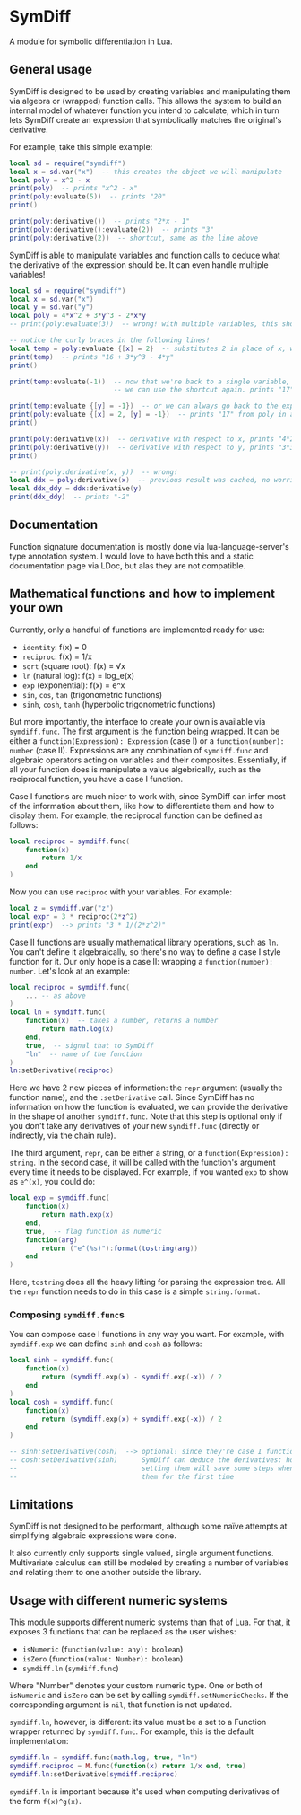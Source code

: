 # SymDiff
A module for symbolic differentiation in Lua.

## General usage
SymDiff is designed to be used by creating variables and manipulating them via algebra or (wrapped) function calls. This allows the system to build an internal model of whatever function you intend to calculate, which in turn lets SymDiff create an expression that symbolically matches the original's derivative.

For example, take this simple example:

```lua
local sd = require("symdiff")
local x = sd.var("x")  -- this creates the object we will manipulate
local poly = x^2 - x
print(poly)  -- prints "x^2 - x"
print(poly:evaluate(5))  -- prints "20"
print()

print(poly:derivative())  -- prints "2*x - 1"
print(poly:derivative():evaluate(2))  -- prints "3"
print(poly:derivative(2))  -- shortcut, same as the line above
```

SymDiff is able to manipulate variables and function calls to deduce what the
derivative of the expression should be. It can even handle multiple variables!

```lua
local sd = require("symdiff")
local x = sd.var("x")
local y = sd.var("y")
local poly = 4*x^2 + 3*y^3 - 2*x*y
-- print(poly:evaluate(3))  -- wrong! with multiple variables, this shortcut errors!

-- notice the curly braces in the following lines!
local temp = poly:evaluate {[x] = 2}  -- substitutes 2 in place of x, we get a new expression
print(temp)  -- prints "16 + 3*y^3 - 4*y"
print()

print(temp:evaluate(-1))  -- now that we're back to a single variable,
                          -- we can use the shortcut again. prints "17"

print(temp:evaluate {[y] = -1})  -- or we can always go back to the explicit notation
print(poly:evaluate {[x] = 2, [y] = -1})  -- prints "17" from poly in a single :evaluate call
print()

print(poly:derivative(x))  -- derivative with respect to x, prints "4*2*x - 2*y"
print(poly:derivative(y))  -- derivative with respect to y, prints "3*3*y^2 - 2*x"
print()

-- print(poly:derivative(x, y))  -- wrong!
local ddx = poly:derivative(x)  -- previous result was cached, no worries about performance
local ddx_ddy = ddx:derivative(y)
print(ddx_ddy)  -- prints "-2"
```

## Documentation
Function signature documentation is mostly done via lua-language-server's type annotation system.
I would love to have both this and a static documentation page via LDoc, but alas they are not
compatible.

## Mathematical functions and how to implement your own
Currently, only a handful of functions are implemented ready for use:
- `identity`: f(x) = 0
- `reciproc`: f(x) = 1/x
- `sqrt` (square root): f(x) = √x
- `ln` (natural log): f(x) = log_e(x)
- `exp` (exponential): f(x) = e^x
- `sin`, `cos`, `tan` (trigonometric functions)
- `sinh`, `cosh`, `tanh` (hyperbolic trigonometric functions)

But more importantly, the interface to create your own is available via `symdiff.func`. The first argument is the function being wrapped. It can be either a `function(Expression): Expression` (case I) or a `function(number): number` (case II). Expressions are any combination of `symdiff.func` and algebraic operators acting on variables and their composites. Essentially, if all your function does is manipulate a value algebrically, such as the reciprocal function, you have a case I function.

Case I functions are much nicer to work with, since SymDiff can infer most of the information about them, like how to differentiate them and how to display them.
For example, the reciprocal function can be defined as follows:

```lua
local reciproc = symdiff.func(
    function(x)
        return 1/x
    end
)
```

Now you can use `reciproc` with your variables. For example:

```lua
local z = symdiff.var("z")
local expr = 3 * reciproc(2*z^2)
print(expr)  --> prints "3 * 1/(2*z^2)"
```

Case II functions are usually mathematical library operations, such as `ln`. You can't define it algebraically, so there's no way to define a case I style function for it. Our only hope is a case II: wrapping a `function(number): number`. Let's look at an example:

```lua
local reciproc = symdiff.func(
    ... -- as above
)
local ln = symdiff.func(
    function(x)  -- takes a number, returns a number
        return math.log(x)
    end,
    true,  -- signal that to SymDiff
    "ln"  -- name of the function
)
ln:setDerivative(reciproc)
```

Here we have 2 new pieces of information: the `repr` argument (usually the function name), and the `:setDerivative` call. Since SymDiff has no information on how the function is evaluated, we can provide the derivative in the shape of another `symdiff.func`. Note that this step is optional only if you don't take any derivatives
of your new `syndiff.func` (directly or indirectly, via the chain rule).

The third argument, `repr`, can be either a string, or a `function(Expression): string`. In the second case, it will be called with the function's argument every time it needs to be displayed. For example, if you wanted `exp` to show as `e^(x)`, you could do:

```lua
local exp = symdiff.func(
    function(x)
        return math.exp(x)
    end,
    true,  -- flag function as numeric
    function(arg)
        return ("e^(%s)"):format(tostring(arg))
    end
)
```

Here, `tostring` does all the heavy lifting for parsing the expression tree. All the `repr` function needs to do in this case is a simple `string.format`.

### Composing `symdiff.func`s
You can compose case I functions in any way you want. For example, with `symdiff.exp` we can define `sinh` and `cosh` as follows:

```lua
local sinh = symdiff.func(
    function(x)
        return (symdiff.exp(x) - symdiff.exp(-x)) / 2
    end
)
local cosh = symdiff.func(
    function(x)
        return (symdiff.exp(x) + symdiff.exp(-x)) / 2
    end
)

-- sinh:setDerivative(cosh)  --> optional! since they're case I functions,
-- cosh:setDerivative(sinh)      SymDiff can deduce the derivatives; however
--                               setting them will save some steps when computing
--                               them for the first time
```

## Limitations
SymDiff is not designed to be performant, although some naïve attempts at
simplifying algebraic expressions were done.

It also currently only supports single valued, single argument functions.
Multivariate calculus can still be modeled by creating a number of variables
and relating them to one another outside the library.

## Usage with different numeric systems
This module supports different numeric systems than that of Lua.
For that, it exposes 3 functions that can be replaced as the user wishes:
- `isNumeric` (`function(value: any): boolean`)
- `isZero` (`function(value: Number): boolean`)
- `symdiff.ln` (`symdiff.func`)

Where "Number" denotes your custom numeric type. One or both of
`isNumeric` and `isZero` can be set by calling
`symdiff.setNumericChecks`. If the corresponding argument
is `nil`, that function is not updated.

`symdiff.ln`, however, is different: its value must be a set to a Function wrapper returned by `symdiff.func`. For example, this is the default implementation:

```lua
symdiff.ln = symdiff.func(math.log, true, "ln")
symdiff.reciproc = M.func(function(x) return 1/x end, true)
symdiff.ln:setDerivative(symdiff.reciproc)
```

`symdiff.ln` is important because it's used when computing derivatives of the form `f(x)^g(x)`.